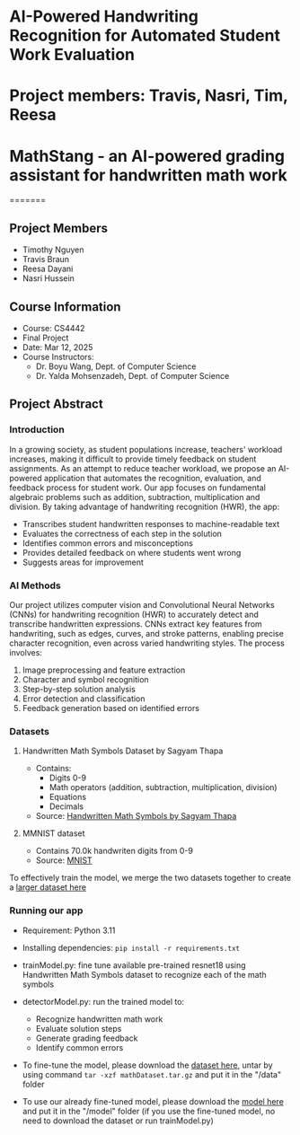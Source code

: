 # AI-Powered Handwriting Recognition for Automated Student Work Evaluation
# Project members: Travis, Nasri, Tim, Reesa
# MathStang - an AI-powered grading assistant for handwritten math work
=======
## Project Members
- Timothy Nguyen
- Travis Braun
- Reesa Dayani
- Nasri Hussein

## Course Information
- Course: CS4442
- Final Project
- Date: Mar 12, 2025
- Course Instructors:
  - Dr. Boyu Wang, Dept. of Computer Science
  - Dr. Yalda Mohsenzadeh, Dept. of Computer Science

## Project Abstract

### Introduction
In a growing society, as student populations increase, teachers' workload increases, making it difficult to provide timely feedback on student assignments. As an attempt to reduce teacher workload, we propose an AI-powered application that automates the recognition, evaluation, and feedback process for student work. Our app focuses on fundamental algebraic problems such as addition, subtraction, multiplication and division. By taking advantage of handwriting recognition (HWR), the app:
- Transcribes student handwritten responses to machine-readable text
- Evaluates the correctness of each step in the solution
- Identifies common errors and misconceptions
- Provides detailed feedback on where students went wrong
- Suggests areas for improvement

### AI Methods
Our project utilizes computer vision and Convolutional Neural Networks (CNNs) for handwriting recognition (HWR) to accurately detect and transcribe handwritten expressions. CNNs extract key features from handwriting, such as edges, curves, and stroke patterns, enabling precise character recognition, even across varied handwriting styles. The process involves:
1. Image preprocessing and feature extraction
2. Character and symbol recognition
3. Step-by-step solution analysis
4. Error detection and classification
5. Feedback generation based on identified errors

### Datasets
1. Handwritten Math Symbols Dataset by Sagyam Thapa
   - Contains:
     - Digits 0-9
     - Math operators (addition, subtraction, multiplication, division)
     - Equations
     - Decimals
   - Source: [Handwritten Math Symbols by Sagyam Thapa](https://www.kaggle.com/datasets/sagyamthapa/handwritten-math-symbols)

2. MMNIST dataset
    - Contains 70.0k handwriten digits from 0-9
    - Source: [MNIST](https://www.kaggle.com/datasets/playlist/mnistzip?fbclid=IwY2xjawJbpopleHRuA2FlbQIxMAABHYJBd2TRkWfutTysvVCP96Wj3mTmC2ki5l33pJbZkuA2SXXfVu1EWLGNmg_aem_9n4Bjp9gSy-viGtYoqVgEw)

To effectively train the model, we merge the two datasets together to create a [larger dataset here](https://uwoca-my.sharepoint.com/:u:/g/personal/knguy52_uwo_ca/ES9eNau2jsJFjAlgWAJWtXgBLIL-tsgT4GWAtaQN2Rw3HQ?e=OmdMl8)

### Running our app
- Requirement: Python 3.11
- Installing dependencies: `pip install -r requirements.txt`

- trainModel.py: fine tune available pre-trained resnet18 using Handwritten Math Symbols dataset to recognize each of the math symbols

- detectorModel.py: run the trained model to:
  - Recognize handwritten math work
  - Evaluate solution steps
  - Generate grading feedback
  - Identify common errors

- To fine-tune the model, please download the [dataset here](https://uwoca-my.sharepoint.com/:u:/g/personal/knguy52_uwo_ca/ES9eNau2jsJFjAlgWAJWtXgBLIL-tsgT4GWAtaQN2Rw3HQ?e=OmdMl8), untar by using command `tar -xzf mathDataset.tar.gz` and put it in the "/data" folder

- To use our already fine-tuned model, please download the [model here](https://uwoca-my.sharepoint.com/:u:/g/personal/knguy52_uwo_ca/ESDoGlpcWl9MsEfUygB8kIUBDKCVevEMgbGGr4ltZ8FT5g?e=Ddijkx) and put it in the "/model" folder (if you use the fine-tuned model, no need to download the dataset or run trainModel.py)
